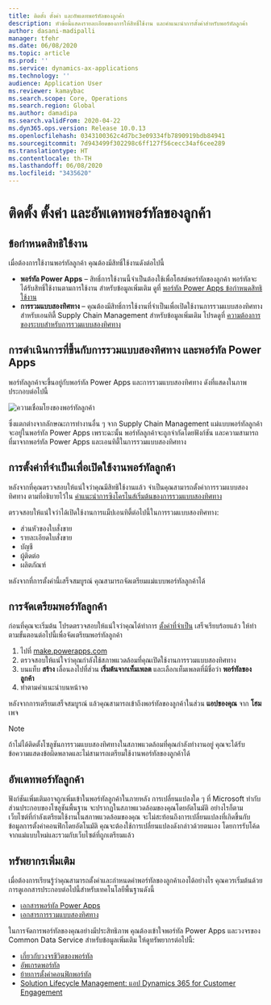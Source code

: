 ```yaml
---
title: ติดตั้ง ตั้งค่า และอัพเดทพอร์ทัลของลูกค้า
description: หัวข้อนี้แสดงรายละเอียดของการให้สิทธิ์ใช้งาน และคำแนะนำการตั้งค่าสำหรับพอร์ทัลลูกค้า
author: dasani-madipalli
manager: tfehr
ms.date: 06/08/2020
ms.topic: article
ms.prod: ''
ms.service: dynamics-ax-applications
ms.technology: ''
audience: Application User
ms.reviewer: kamaybac
ms.search.scope: Core, Operations
ms.search.region: Global
ms.author: damadipa
ms.search.validFrom: 2020-04-22
ms.dyn365.ops.version: Release 10.0.13
ms.openlocfilehash: 0343100362c4d7bc3e09334fb7890919bdb84941
ms.sourcegitcommit: 7d943499f302298c6ff127f56cecc34af6cee289
ms.translationtype: HT
ms.contentlocale: th-TH
ms.lasthandoff: 06/08/2020
ms.locfileid: "3435620"
---
```

# <a name="install-set-up-and-update-the-customer-portal"></a>ติดตั้ง ตั้งค่า และอัพเดทพอร์ทัลของลูกค้า

## <a name="licensing-requirements"></a>ข้อกำหนดสิทธิใช้งาน

เมื่อต้องการใช้งานพอร์ทัลลูกค้า คุณต้องมีสิทธิ์ใช้งานดังต่อไปนี้

- **พอร์ทัล Power Apps** – สิทธิ์การใช้งานนี้จำเป็นต้องใช้เพื่อโฮสต์พอร์ทัลของลูกค้า พอร์ทัลจะได้รับสิทธิ์ใช้งานตามการใช้งาน สำหรับข้อมูลเพิ่มเติม ดูที่ [พอร์ทัล Power Apps ข้อกำหนดสิทธิใช้งาน](https://docs.microsoft.com/power-platform/admin/powerapps-flow-licensing-faq#portals)
- **การรวมแบบสองทิศทาง** – คุณต้องมีสิทธิ์การใช้งานที่จำเป็นเพื่อเปิดใช้งานการรวมแบบสองทิศทาง สำหรับเอนทิตี้ Supply Chain Management สำหรับข้อมูลเพิ่มเติม โปรดดูที่ [ความต้องการของระบบสำหรับการรวมแบบสองทิศทาง](../../fin-ops-core/dev-itpro/data-entities/dual-write/dual-write-system-req.md)

## <a name="dependencies-on-dual-write-and-power-apps-portals"></a>การดำเนินการที่ขึ้นกับการรวมแบบสองทิศทาง และพอร์ทัล Power Apps

พอร์ทัลลูกค้าจะขึ้นอยู่กับพอร์ทัล Power Apps และการรวมแบบสองทิศทาง ดังที่แสดงในภาพประกอบต่อไปนี้

![ความเชื่อมโยงของพอร์ทัลลูกค้า](media/customer-portal-elements.png "ความเชื่อมโยงของพอร์ทัลลูกค้า")

ซึ่งแตกต่างจากลักษณะการทำงานอื่น ๆ จาก Supply Chain Management แม่แบบพอร์ทัลลูกค้าจะอยู่ในพอร์ทัล Power Apps เพราะฉะนั้น พอร์ทัลลูกค้าจะถูกจำกัดโดยฟังก์ชัน และความสามารถที่มาจากพอร์ทัล Power Apps และเอนทิตี้ในการรวมแบบสองทิศทาง

## <a name="required-setup-to-enable-the-customer-portal"></a><a name="required-setup"></a> การตั้งค่าที่จำเป็นเพื่อเปิดใช้งานพอร์ทัลลูกค้า

หลังจากที่คุณตรวจสอบให้แน่ใจว่าคุณมีสิทธิใช้งานแล้ว จำเป็นคุณสามารถตั้งค่าการรวมแบบสองทิศทาง ตามที่อธิบายไว้ใน [คำแนะนำการซิงโครไนส์เริ่มต้นของการรวมแบบสองทิศทาง](../../fin-ops-core/dev-itpro/data-entities/dual-write/initial-sync.md)

ตรวจสอบให้แน่ใจว่าได้เปิดใช้งานการแม็ปเอนทิตี้ต่อไปนี้ในการรวมแบบสองทิศทาง:

- ส่วนหัวของใบสั่งขาย
- รายละเอียดใบสั่งขาย
- บัญชี
- ผู้ติดต่อ
- ผลิตภัณฑ์

หลังจากที่การตั้งค่านี้เสร็จสมบูรณ์ คุณสามารถจัดเตรียมแม่แบบพอร์ทัลลูกค้าได้

## <a name="provision-the-customer-portal"></a>การจัดเตรียมพอร์ทัลลูกค้า

ก่อนที่คุณจะเริ่มต้น โปรดตรวจสอบให้แน่ใจว่าคุณได้ทำการ [ตั้งค่าที่จำเป็น](#required-setup) เสร็จเรียบร้อยแล้ว ให้ทำตามขั้นตอนต่อไปนี้เพื่อจัดเตรียมพอร์ทัลลูกค้า

1. ไปที่ [make.powerapps.com](https://make.powerapps.com/)
2. ตรวจสอบให้แน่ใจว่าคุณกำลังใช้สภาพแวดล้อมที่คุณเปิดใช้งานการรวมแบบสองทิศทาง
3. บนแท็บ **สร้าง** เลื่อนลงไปที่ส่วน **เริ่มต้นจากเท็มเพลต** และเลือกเท็มเพลตที่มีชื่อว่า **พอร์ทัลของลูกค้า**
4. ทำตามคำแนะนำบนหน้าจอ

หลังจากการเตรียมเสร็จสมบูรณ์ แล้วคุณสามารถเข้าถึงพอร์ทัลของลูกค้าในส่วน **แอปของคุณ** จาก **โฮม** เพจ

> [!NOTE]
> ถ้าไม่ได้ติดตั้งโซลูชันการรวมแบบสองทิศทางในสภาพแวดล้อมที่คุณกำลังทำงานอยู่ คุณจะได้รับข้อความแสดงข้อผิดพลาดและไม่สามารถเตรียมใช้งานพอร์ทัลของลูกค้าได้

## <a name="update-the-customer-portal"></a>อัพเดทพอร์ทัลลูกค้า

ฟังก์ชันเพิ่มเติมอาจถูกเพิ่มเข้าในพอร์ทัลลูกค้าในภายหลัง การเปลี่ยนแปลงใด ๆ ที่ Microsoft ทำกับส่วนประกอบของโซลูชันพื้นฐาน จะปรากฏในสภาพแวดล้อมของคุณโดยอัตโนมัติ อย่างไรก็ตาม เว็บไซต์ที่กำลังเตรียมใช้งานในสภาพแวดล้อมของคุณ จะไม่สะท้อนถึงการเปลี่ยนแปลงที่เกิดขึ้นกับข้อมูลการตั้งค่าคอนฟิกโดยอัตโนมัติ คุณจะต้องใช้การเปลี่ยนแปลงดังกล่าวด้วยตนเอง โดยการรับโค้ดจากแม่แบบใหม่และรวมกับเว็บไซต์ที่ถูกเตรียมแล้ว

## <a name="additional-resources"></a>ทรัพยากรเพิ่มเติม

เมื่อต้องการเรียนรู้ว่าคุณสามารถตั้งค่าและกำหนดค่าพอร์ทัลของลูกค้าเองได้อย่างไร คุณควรเริ่มต้นด้วยการดูเอกสารประกอบต่อไปนี้สำหรับเทคโนโลยีพื้นฐานดังนี้

- [เอกสารพอร์ทัล Power Apps](https://docs.microsoft.com/powerapps/maker/portals/overview)
- [เอกสารการรวมแบบสองทิศทาง](../../fin-ops-core/dev-itpro/data-entities/dual-write/dual-write-home-page.md)

ในการจัดการพอร์ทัลของคุณอย่างมีประสิทธิภาพ คุณต้องเข้าใจพอร์ทัล Power Apps และวงจรของ Common Data Service สำหรับข้อมูลเพิ่มเติม ให้ดูทรัพยากรต่อไปนี้:

- [เกี่ยวกับวงจรชีวิตของพอร์ทัล](https://docs.microsoft.com/powerapps/maker/portals/admin/portal-lifecycle)
- [อัพเกรดพอร์ทัล](https://docs.microsoft.com/powerapps/maker/portals/admin/upgrade-portal)
- [ย้ายการตั้งค่าคอนฟิกพอร์ทัล](https://docs.microsoft.com/powerapps/maker/portals/admin/migrate-portal-configuration)
- [Solution Lifecycle Management: แอป Dynamics 365 for Customer Engagement](https://www.microsoft.com/download/details.aspx?id=57777)

